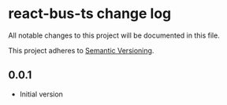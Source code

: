 # react-bus-ts change log

All notable changes to this project will be documented in this file.

This project adheres to [Semantic Versioning](http://semver.org/).

## 0.0.1
* Initial version
